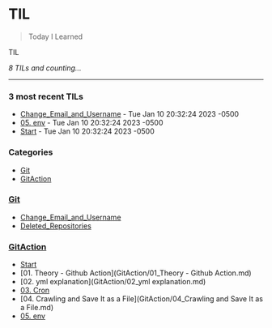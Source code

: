# TIL
> Today I Learned

TIL


_8 TILs and counting..._

---

### 3 most recent TILs

- [Change_Email_and_Username](Git/Change_Email_and_Username.md) - Tue Jan 10 20:32:24 2023 -0500
- [05. env](GitAction/05_env.md) - Tue Jan 10 20:32:24 2023 -0500
- [Start](GitAction/00_Start.md) - Tue Jan 10 20:32:24 2023 -0500

### Categories

- [Git](#Git)
- [GitAction](#GitAction)

### [Git](#Git)
- [Change_Email_and_Username](Git/Change_Email_and_Username.md)
- [Deleted_Repositories](Git/Deleted_Repositories.md)

### [GitAction](#GitAction)
- [Start](GitAction/00_Start.md)
- [01. Theory - Github Action](GitAction/01_Theory - Github Action.md)
- [02. yml explanation](GitAction/02_yml explanation.md)
- [03. Cron](GitAction/03_Cron.md)
- [04. Crawling and Save It as a File](GitAction/04_Crawling and Save It as a File.md)
- [05. env](GitAction/05_env.md)

[1]: https://simonwillison.net/2020/Apr/20/self-rewriting-readme/
[2]: https://github.com/jbranchaud/til

